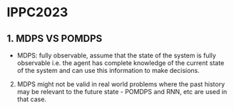 # IPPC2023


## 1. MDPS VS POMDPS
- MDPS: fully observable, assume that the state of the system is fully observable i.e. the agent has complete knowledge of the current state of the system and can use this information to make decisions.

2. MDPS might not be valid in real world problems where the past history may be relevant to the future state - POMDPS and RNN, etc are used in that case.
